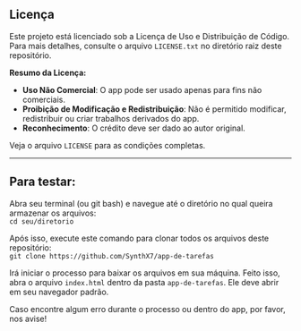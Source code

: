 ## Licença

Este projeto está licenciado sob a Licença de Uso e Distribuição de Código. Para mais detalhes, consulte o arquivo `LICENSE.txt` no diretório raiz deste repositório.

**Resumo da Licença:**

- **Uso Não Comercial**: O app pode ser usado apenas para fins não comerciais.
- **Proibição de Modificação e Redistribuição**: Não é permitido modificar, redistribuir ou criar trabalhos derivados do app.
- **Reconhecimento**: O crédito deve ser dado ao autor original.

Veja o arquivo `LICENSE` para as condições completas.

---

## Para testar:

Abra seu terminal (ou git bash) e navegue até o diretório no qual queira armazenar os arquivos: <br>
```cd seu/diretorio```

Após isso, execute este comando para clonar todos os arquivos deste repositório: <br>
```git clone https://github.com/SynthX7/app-de-tarefas```

Irá iniciar o processo para baixar os arquivos em sua máquina. Feito isso, abra o arquivo `index.html` dentro da pasta `app-de-tarefas`.
Ele deve abrir em seu navegador padrão.

Caso encontre algum erro durante o processo ou dentro do app, por favor, nos avise!

